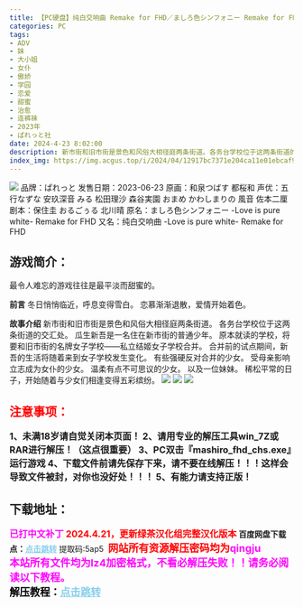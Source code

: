 ```yaml
---
title: 【PC硬盘】纯白交响曲 Remake for FHD／ましろ色シンフォニー Remake for FHD／纯白交响曲 -Love is pure white- Remake for FHD
categories: PC
tags:
- ADV
- 妹
- 大小姐
- 女仆
- 傲娇
- 学园
- 恋爱
- 甜蜜
- 治愈
- 连裤袜 
- 2023年
- ぱれっと社
date: 2024-4-23 8:02:00
description: 新市街和旧市街是景色和风俗大相径庭两条街道。各务台学校位于这两条街道的交汇处。瓜生新吾是一名住在新市街的普通少年。原本就读的学校，将要和旧市街的名牌女子学校——私立结姬女子学校合并。合并前的试点期间，新吾的生活将随着来到女子学校发生变化。有些强硬反对合并的少女。受母亲影响立志成为女仆的少女。温柔有点不可思议的少女。以及一位妹妹。稀松平常的日子，开始随着与少女们相逢变得五彩缤纷。
index_img: https://img.acgus.top/i/2024/04/12917bc7371e204ca11e01ebcaf90ee2.webp
---
```

![](https://img.acgus.top/i/2024/04/12917bc7371e204ca11e01ebcaf90ee2.webp)
品牌：ぱれっと
发售日期：2023-06-23
原画：和泉つばす 都桜和
声优：五行なずな 安玖深音 みる 松田理沙 森谷実園 おまめ かわしまりの 風音 佐本二厘
剧本：保住圭 おるごぅる 北川晴
原名：ましろ色シンフォニー -Love is pure white- Remake for FHD
又名：纯白交响曲 -Love is pure white- Remake for FHD

## 游戏简介：
最令人难忘的游戏往往是最平淡而甜蜜的。

**前言**
冬日悄悄临近，呼息变得雪白。
恋慕渐渐退散，爱情开始着色。

**故事介绍**
新市街和旧市街是景色和风俗大相径庭两条街道。
各务台学校位于这两条街道的交汇处。
瓜生新吾是一名住在新市街的普通少年。
原本就读的学校，将要和旧市街的名牌女子学校——私立结姬女子学校合并。
合并前的试点期间，新吾的生活将随着来到女子学校发生变化。
有些强硬反对合并的少女。
受母亲影响立志成为女仆的少女。
温柔有点不可思议的少女。
以及一位妹妹。
稀松平常的日子，开始随着与少女们相逢变得五彩缤纷。
![](https://img.acgus.top/i/2024/04/9ca7f683bbc6a661dd82c618b2bdf871.webp)
![](https://img.acgus.top/i/2024/04/bf7b72b35061dddf9a330e3ba106e799.webp)
![](https://img.acgus.top/i/2024/04/475969a803f52673bfd9e507db656ab4.webp)






## <font color=#FF0000 >注意事项：</font>
<font size=3><b>1、未满18岁请自觉关闭本页面！
2、请用专业的解压工具win_7Z或RAR进行解压！（这点很重要）
3、PC双击『mashiro_fhd_chs.exe』运行游戏
4、下载文件前请先保存下来，请不要在线解压！！！这样会导致文件被封，对你也没好处！！！
5、有能力请支持正版！</b></font>

## 下载地址：
<font color=#FF00FF size=3>**已打中文补丁**</font>
<font color=#FF0000 size=3>**2024.4.21，更新绿茶汉化组完整汉化版本**</font>
<b>百度网盘下载点：</b><a href="https://pan.baidu.com/s/1QEVdFV-5PSt922_OJcaQew?pwd=5ap5" style="color: #87CEEB;"><b>点击跳转</b></a> 提取码:5ap5
<a style="padding: 0" href="https://post.qingju.org/AD/"><img style="max-width:100%" src="https://img.acgus.top/i/2024/07/478f689b8021d8d499ab43d21acf137a.gif" alt=""></a>
<b><font color=#FF0000 size=4>网站所有资源解压密码均为</b></font><b><font color=#FF00FF size=4>qingju</font><font color=#FF0000 ></font></b><br><b><font color=#FF00FF size=4>本站所有文件均为lz4加密格式，不看必解压失败！！请务必阅读以下教程。</b></font><br><b><font color=#000 size=4>解压教程：</b><a href="https://post.qingju.org/tutorial/000/" style="color: #87CEEB;"><b>点击跳转</b></a>